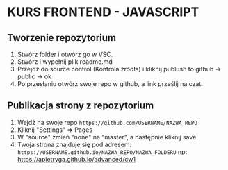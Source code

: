 # KURS FRONTEND - JAVASCRIPT

## Tworzenie repozytorium
  1. Stwórz folder i otwórz go w VSC. 
  2. Stwórz i wypełnij plik readme.md
  3. Przejdź do source control (Kontrola źródła) i kliknij publush to github -> public -> ok
  4. Po przesłaniu otwórz swoje repo w github, a link prześlij na czat. 

## Publikacja strony z repozytorium 
  1. Wejdź na swoje repo ```https://github.com/USERNAME/NAZWA_REPO```
  2. Kliknij "Settings" => Pages
  3. W "source" zmień "none" na "master", a następnie kliknij save
  4. Twoja strona znajduje się pod adresem: 
  ```https://USERNAME.github.io/NAZWA_REPO/NAZWA_FOLDERU```
  np:  
  https://apietryga.github.io/advanced/cw1